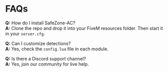 # FAQs

**Q:** How do I install SafeZone-AC?  
**A:** Clone the repo and drop it into your FiveM resources folder. Then start it in your `server.cfg`.

**Q:** Can I customize detections?  
**A:** Yes, check the `config.lua` file in each module.

**Q:** Is there a Discord support channel?  
**A:** Yes, join our community for live help.
